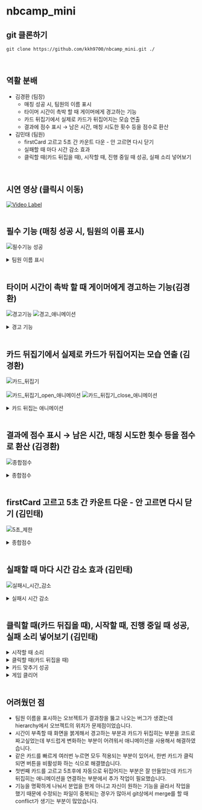 # nbcamp_mini

## git 클론하기
```
git clone https://github.com/kkh9700/nbcamp_mini.git ./
```
<br>

## 역활 분배
* 김경환 (팀장)
  * 매칭 성공 시, 팀원의 이름 표시
  * 타이머 시간이 촉박 할 때 게이머에게 경고하는 기능
  * 카드 뒤집기에서 실제로 카드가 뒤집어지는 모습 연출
  * 결과에 점수 표시 → 남은 시간, 매칭 시도한 횟수 등을 점수로 환산
* 김민태 (팀원)
  *  firstCard 고르고 5초 간 카운트 다운 - 안 고르면 다시 닫기
  *  실패할 때 마다 시간 감소 효과
  *  클릭할 때(카드 뒤집을 때), 시작할 때, 진행 중일 때 성공, 실패 소리 넣어보기
<br>

## 시연 영상 (클릭시 이동)
[![Video Label](http://img.youtube.com/vi/MJSjqc2qEqU/0.jpg)](https://youtu.be/MJSjqc2qEqU)
<br>
<br>

## 필수 기능 (매칭 성공 시, 팀원의 이름 표시)
![필수기능 성공](https://github.com/kkh9700/nbcamp_mini/assets/77197725/0f935102-e492-4741-ae84-d0335459d3fa)
<details>
<summary>팀원 이름 표시</summary>

        void destroyCardInvoke()        // 카드 삭제시
        {
            GameObject newText = Instantiate(text);        // 게임 오브젝트 newText 생성
            newText.transform.parent = GameObject.Find("Canvas").transform;        // newText의 부모를 Canvas로 설정 

            float x = this.transform.position.x;        // x에 카드의 position의 x를 저장
            float y = this.transform.position.y;        // y에 카드의 position의 y를 저장

            newText.transform.SetAsFirstSibling();        // newText를 첫번째로 설정
            newText.transform.position = new Vector3(x, y, 0);        // newText의 position을 x,y,0으로 설정
            newText.transform.localScale = new Vector3(1f, 1f, 1f);        // newText의 scale을 1,1,1로 설정

            Text t = newText.GetComponent<Text>();        // newText의 Text 컴포넌트를 가져옴
            t.text = type == 0 ? "김경환" : "김민태";        // Text의 값을 멤버의 이름으로 설정

            Destroy(gameObject);        // 게임 오브젝트 카드를 삭제
        }

</details>
<br>

## 타이머 시간이 촉박 할 때 게이머에게 경고하는 기능(김경환)
![경고기능](https://github.com/kkh9700/nbcamp_mini/assets/77197725/9379ec7a-efa0-4303-8884-e23c2d91ffe6)
![경고_애니메이션](https://github.com/kkh9700/nbcamp_mini/assets/77197725/ac62a0c9-47ed-4c31-8572-d0466fa38f70)
<details>
<summary>경고 기능</summary>

    void Update()        // 프레임마다 호출되는 함수
    {
        ...
        else if(time <= 20)        // 시간이 20초 이하일 때
        {
            anim.SetBool("isWarning", true);        // Animation의 Parameter인 isWarning을 true로 한다.
        }
    }

</details>
<br>

## 카드 뒤집기에서 실제로 카드가 뒤집어지는 모습 연출 (김경환)
![카드_뒤집기](https://github.com/kkh9700/nbcamp_mini/assets/77197725/78377aed-3919-43fe-a63c-53382e5b2191)
<br></br>
![카드_뒤집기_open_애니메이션](https://github.com/kkh9700/nbcamp_mini/assets/77197725/18f7770b-7374-418a-9ee3-fcea8f12b8b5)
![카드_뒤집기_close_애니메이션](https://github.com/kkh9700/nbcamp_mini/assets/77197725/13a68f79-76e8-4829-8f60-8b260c12e0d2)

<details>
<summary>카드 뒤집는 애니메이션</summary>

    public void ClickCard()        // 카드를 클릭했을 때
    {
        ...
        anim.SetBool("isOpen", true);        // Animation의 Parameter인 isOpen을 true로 한다.
        ...
    }

    void closeCardInvoke()        // 카드를 close하는 Invoke method
    {
        ...
        anim.SetBool("isOpen", false);        // Animation의 Parameter인 isOpen을 false로 한다.
    }

    
        
</details>
<br>

## 결과에 점수 표시 → 남은 시간, 매칭 시도한 횟수 등을 점수로 환산 (김경환)
![종합점수](https://github.com/kkh9700/nbcamp_mini/assets/77197725/7d4bde7e-6a00-484c-b209-2f783e09b951)

<details>
<summary>종합점수</summary>


    void Update()        // 프레임마다 호출되는 함수
    {
        time -= Time.deltaTime;        // 시간을 감소시킨다
        ...
    }
        
    public void isMatched()        // 카드가 맞았는지 확인
    {
        tryMatch++;        // 매칭횟수 증가
        ...
    }
    
    void successGame()        // 카드 맞추기를 성공했을 때
    {
        ...
        int score = 100 + ((int)time) - tryMatch;        // 종합점수 계산식 : 100 + 남은시간 - 매칭횟수
        totalScore.text = string.Concat("점수: ", score.ToString());        // 종합점수를 표시
        ...
    }
    
        
</details>
<br>

## firstCard 고르고 5초 간 카운트 다운 - 안 고르면 다시 닫기 (김민태)
![5초_제한](https://github.com/kkh9700/nbcamp_mini/assets/77197725/38fcf0b0-f58f-4562-8392-84daa520cc18)
<details>
<summary>종합점수</summary>

    void Update()        // 프레임마다 호출되는 함수
    {
        ...
        if (gameManager.I.firstCard != null && gameManager.I.secondCard == null)        // 첫번째 카드만 열렸을 때
        {
            LimitTime();        // 시간제한 함수 실행
        }
        ...
    }

    void LimitTime()        // 시간제한 함수
    {
        timer.SetActive(true);        // timer가 보이게 하기
        Text t = timer.GetComponent<Text>();        // timer의 Text 컴포넌트 가져오기 
        t.text = timelimit.ToString("N2");        // Text 컴포넌트의 값에 timelimit를 넣기
        timelimit -= Time.deltaTime;        // timelimit 감소
        
        if (timelimit <= 0)        // timelimit가 0이하일 떄
        {
            firstCard.GetComponent<card>().closeCard();        // 첫번째 카드 닫기
            firstCard = null;        // 첫번째 카드를 초기화
            ...
            timerefill();        // 시간을 리필하는 함수 실행
        }
    }

    void timerefill()        // 시간 리필 함수
    {
        timer.SetActive(false);        // 타이머가 보이지 않게 하기
        timelimit = 5f;        // timelimit를 5로 초기화
    }

</details>
<br>

## 실패할 때 마다 시간 감소 효과 (김민태)
![실패시_시간_감소](https://github.com/kkh9700/nbcamp_mini/assets/77197725/1e987610-3b2d-4d75-a73f-2a7ed2b5f84f)
<details>
<summary>실패시 시간 감소</summary>

    public void isMatched()        // 카드가 맞았는지 확인
    {
        ...

        if (firstCardImage == secondCardImage)        // 카드 맞추기에 성공
        {
           ...
        }
        else        // 카드 맞추기에 실패
        {
            time -= 3f;        // 시간 3초 감소
            ...
        }
        ...
    }
    
    void LimitTime()        // 시간제한 함수
    {
        ...
        
        if (timelimit <= 0)        // 시간 제한을 넘었을 때
        {
            ...
            time += 3f;        // 시간 3초 감소
            ...
        }
        
    }

</details>
<br>

## 클릭할 때(카드 뒤집을 때), 시작할 때, 진행 중일 때 성공, 실패 소리 넣어보기 (김민태)
<details>
<summary>시작할 때 소리</summary>

    public class audioManager : MonoBehaviour        // audioManager 스크립트
    {
        public AudioSource audioSource;        // audioSource 컴포넌트
        public AudioClip bgmusic;        // bgm 음악

        void Start()
        {
            audioSource.clip = bgmusic;        // audioSource의 clip을 bgmusic으로 설정
            audioSource.Play();        // 음악 재생
        }
    }

</details>
<details>
<summary>클릭할 때(카드 뒤집을 때)</summary>

    public class card : MonoBehaviour        // card 스크립트
    {
        public AudioSource audioSource;        // audioSource 컴포넌트
        public AudioClip flip;        // 뒤집을 때 나는 음악
        ...
        
        public void ClickCard()        // 카드가 클릭됬을 때
        {
            audioSource.PlayOneShot(flip);        // filp 재생
        }
    }

</details>

<details>
<summary>카드 맞추기 성공</summary>

    public class gameManager : MonoBehaviour        // gameManager 스크립트
    {
        public AudioSource audioSource;        // audioSource 컴포넌트
        public AudioClip match;        // 카드 맞추기 성공했을 때 나는 음악
        ...

        public void isMatched()        // 카드가 맞았는지 확인
        {
            ...

            if (firstCardImage == secondCardImage)        // 카드가 맞았을 때
            {
                audioSource.PlayOneShot(match);        // match 재생
                ...
            }
            else
            {
                ...
            }

            ...
    }

</details>

<details>
<summary>게임 클리어</summary>

    public class gameManager : MonoBehaviour        // gameManager 스크립트
    {
        public AudioSource audioSource;        // audioSource 컴포넌트
        public AudioClip win;        // 승리했을 때 나는 음악
        ...

        void successGame()        // 승리했을 때
        {
            ...
            audioSource.PlayOneShot(win);        // win 재생
            ...
        }
    }

</details>
<br>

## 어려웠던 점
* 팀원 이름을 표시하는 오브젝트가 결과창을 뚫고 나오는 버그가 생겼는데 hierarchy에서 오브젝트의 위치가 문제점이었습니다.
* 시간이 부족할 때 화면을 붉게해서 경고하는 부분과 카드가 뒤집히는 부분을 코드로 짜고싶었는데 부드럽게 변화하는 부분이 어려워서 애니메이션을 사용해서 해결하였습니다.
* 같은 카드를 빠르게 여러번 누르면 모두 적용되는 부분이 있어서, 한번 카드가 클릭되면 버튼을 비활성화 하는 식으로 해결했습니다.
* 첫번째 카드를 고르고 5초후에 자동으로 뒤집어지는 부분은 잘 만들었는데 카드가 뒤집히는 애니메이션을 연결하는 부분에서 추가 작업이 필요했습니다.
* 기능을 명확하게 나눠서 분업을 한게 아니고 자신이 원하는 기능을 골라서 작업을 했기 때문에 수정되는 파일이 중복되는 경우가 많아서 git상에서 merge를 할 때 conflict가 생기는 부분이 많았습니다.
